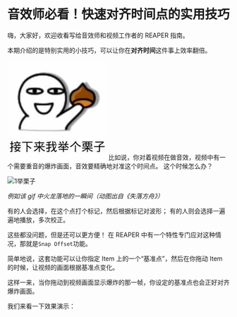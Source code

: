 # 音效师必看！快速对齐时间点的实用技巧

嗨，大家好，欢迎收看写给音效师和视频工作者的 REAPER 指南。

本期介绍的是特别实用的小技巧，可以让你在**对齐时间**这件事上效率翻倍。

![举个栗子](assets/举个栗子.jpg)
比如说，你对着视频在做音效，视频中有一个需要重音的爆炸画面，音效要精确地对准这个时间点。
这个时候怎么办？

![1举栗子](assets/1举栗子.gif)

*例如该 gif 中火龙落地的一瞬间（动图出自《失落方舟》）*



有的人会选择，在这个点打个标记，然后根据标记对波形；
有的人则会选择一遍遍地播放，多次校正。

这些都没问题，但是还可以更方便！
在 REAPER 中有一个特性专门应对这种情况，那就是`Snap Offset`功能。



简单地说，这套功能可以让你指定 Item 上的一个“基准点”，然后在你拖动 Item 的时候，让视频的画面根据基准点变化。

这样一来，当你拖动到视频画面显示爆炸的那一帧，你设定的基准点也会正好对齐爆炸画面。



我们来看一下效果演示：








